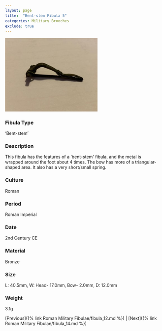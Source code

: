 ```yaml
---
layout: page
title:  "Bent-stem Fibula 5"
categories: Military Brooches
exclude: true
---
```


<img src="fibula/bent-stem5.jpg" alt="photo" width= "300px">

### Fibula Type
‘Bent-stem’
### Description
 This fibula has the features of a ’bent-stem' fibula, and the metal is wrapped around the foot about 4 times. The bow has more of a triangular-shaped area. It also has a very short/small spring.
### Culture
Roman
### Period
 Roman Imperial
### Date
2nd Century CE
### Material
 Bronze
### Size
 L: 40.5mm, W: Head- 17.0mm, Bow- 2.0mm, D: 12.0mm
### Weight
 3.1g


[Previous]({% link Roman Military Fibulae/fibula_12.md %}) | [Next]({% link Roman Military Fibulae/fibula_14.md %})
